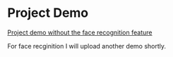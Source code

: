 # Project Demo

[Project demo without the face recognition feature](https://github.com/sidharthkmishra/ub-robotics-lab/blob/master/AppDemoWithFaceRecognition.mp4)

For face recginition I will upload another demo shortly.
